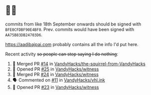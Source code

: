# 👋🏻
<!--
**aadibajpai/aadibajpai** is a ✨ _special_ ✨ repository because its `README.md` (this file) appears on your GitHub profile.
-->
commits from like 18th September onwards should be signed with `BFE0CFDBF90E4BF0`. Prev. commits would have been signed with `AA75B83DB24703D6`.

https://aadibajpai.com probably contains all the info I'd put here.

Recent activity ~~so people can stop saying I do nothing~~:
<!--START_SECTION:activity-->
1. 🎉 Merged PR [#14](https://github.com/VandyHacks/the-squirrel-from-VandyHacks/pull/14) in [VandyHacks/the-squirrel-from-VandyHacks](https://github.com/VandyHacks/the-squirrel-from-VandyHacks)
2. 💪 Opened PR [#25](https://github.com/VandyHacks/witness/pull/25) in [VandyHacks/witness](https://github.com/VandyHacks/witness)
3. 🎉 Merged PR [#24](https://github.com/VandyHacks/witness/pull/24) in [VandyHacks/witness](https://github.com/VandyHacks/witness)
4. 🗣 Commented on [#11](https://github.com/VandyHacks/vhl.ink/issues/11) in [VandyHacks/vhl.ink](https://github.com/VandyHacks/vhl.ink)
5. 💪 Opened PR [#23](https://github.com/VandyHacks/witness/pull/23) in [VandyHacks/witness](https://github.com/VandyHacks/witness)
<!--END_SECTION:activity-->
